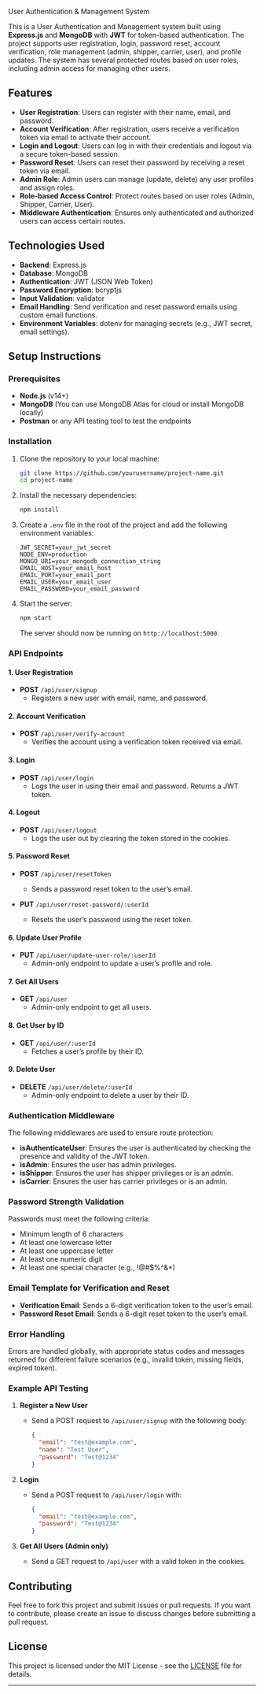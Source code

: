 
 User Authentication & Management System

This is a User Authentication and Management system built using **Express.js** and **MongoDB** with **JWT** for token-based authentication. The project supports user registration, login, password reset, account verification, role management (admin, shipper, carrier, user), and profile updates. The system has several protected routes based on user roles, including admin access for managing other users.

## Features

- **User Registration**: Users can register with their name, email, and password.
- **Account Verification**: After registration, users receive a verification token via email to activate their account.
- **Login and Logout**: Users can log in with their credentials and logout via a secure token-based session.
- **Password Reset**: Users can reset their password by receiving a reset token via email.
- **Admin Role**: Admin users can manage (update, delete) any user profiles and assign roles.
- **Role-based Access Control**: Protect routes based on user roles (Admin, Shipper, Carrier, User).
- **Middleware Authentication**: Ensures only authenticated and authorized users can access certain routes.

## Technologies Used

- **Backend**: Express.js
- **Database**: MongoDB
- **Authentication**: JWT (JSON Web Token)
- **Password Encryption**: bcryptjs
- **Input Validation**: validator
- **Email Handling**: Send verification and reset password emails using custom email functions.
- **Environment Variables**: dotenv for managing secrets (e.g., JWT secret, email settings).

## Setup Instructions

### Prerequisites

- **Node.js** (v14+)
- **MongoDB** (You can use MongoDB Atlas for cloud or install MongoDB locally)
- **Postman** or any API testing tool to test the endpoints

### Installation

1. Clone the repository to your local machine:
   ```bash
   git clone https://github.com/yourusername/project-name.git
   cd project-name
   ```

2. Install the necessary dependencies:
   ```bash
   npm install
   ```

3. Create a `.env` file in the root of the project and add the following environment variables:
   ```env
   JWT_SECRET=your_jwt_secret
   NODE_ENV=production
   MONGO_URI=your_mongodb_connection_string
   EMAIL_HOST=your_email_host
   EMAIL_PORT=your_email_port
   EMAIL_USER=your_email_user
   EMAIL_PASSWORD=your_email_password
   ```

4. Start the server:
   ```bash
   npm start
   ```

   The server should now be running on `http://localhost:5000`.

### API Endpoints

#### 1. **User Registration**

- **POST** `/api/user/signup`
  - Registers a new user with email, name, and password.

#### 2. **Account Verification**

- **POST** `/api/user/verify-account`
  - Verifies the account using a verification token received via email.

#### 3. **Login**

- **POST** `/api/user/login`
  - Logs the user in using their email and password. Returns a JWT token.

#### 4. **Logout**

- **POST** `/api/user/logout`
  - Logs the user out by clearing the token stored in the cookies.

#### 5. **Password Reset**

- **POST** `/api/user/resetToken`
  - Sends a password reset token to the user’s email.

- **PUT** `/api/user/reset-password/:userId`
  - Resets the user’s password using the reset token.

#### 6. **Update User Profile**

- **PUT** `/api/user/update-user-role/:userId`
  - Admin-only endpoint to update a user’s profile and role.

#### 7. **Get All Users**

- **GET** `/api/user`
  - Admin-only endpoint to get all users.

#### 8. **Get User by ID**

- **GET** `/api/user/:userId`
  - Fetches a user’s profile by their ID.

#### 9. **Delete User**

- **DELETE** `/api/user/delete/:userId`
  - Admin-only endpoint to delete a user by their ID.

### Authentication Middleware

The following middlewares are used to ensure route protection:

- **isAuthenticateUser**: Ensures the user is authenticated by checking the presence and validity of the JWT token.
- **isAdmin**: Ensures the user has admin privileges.
- **isShipper**: Ensures the user has shipper privileges or is an admin.
- **isCarrier**: Ensures the user has carrier privileges or is an admin.

### Password Strength Validation

Passwords must meet the following criteria:

- Minimum length of 6 characters
- At least one lowercase letter
- At least one uppercase letter
- At least one numeric digit
- At least one special character (e.g., !@#$%^&*)

### Email Template for Verification and Reset

- **Verification Email**: Sends a 6-digit verification token to the user’s email.
- **Password Reset Email**: Sends a 6-digit reset token to the user’s email.

### Error Handling

Errors are handled globally, with appropriate status codes and messages returned for different failure scenarios (e.g., invalid token, missing fields, expired token).

### Example API Testing

1. **Register a New User**
   - Send a POST request to `/api/user/signup` with the following body:
     ```json
     {
       "email": "test@example.com",
       "name": "Test User",
       "password": "Test@1234"
     }
     ```

2. **Login**
   - Send a POST request to `/api/user/login` with:
     ```json
     {
       "email": "test@example.com",
       "password": "Test@1234"
     }
     ```

3. **Get All Users (Admin only)**
   - Send a GET request to `/api/user` with a valid token in the cookies.

## Contributing

Feel free to fork this project and submit issues or pull requests. If you want to contribute, please create an issue to discuss changes before submitting a pull request.

## License

This project is licensed under the MIT License - see the [LICENSE](LICENSE) file for details.

---

